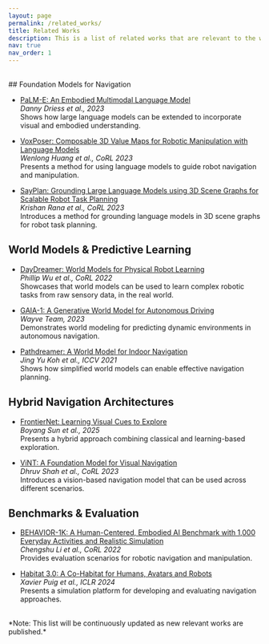 ```yaml
---
layout: page
permalink: /related_works/
title: Related Works
description: This is a list of related works that are relevant to the workshop. We will update this list as we receive more submissions.
nav: true
nav_order: 1
---
```


<br>
## Foundation Models for Navigation

- [PaLM-E: An Embodied Multimodal Language Model](https://palm-e.github.io/)  
  _Danny Driess et al., 2023_  
  Shows how large language models can be extended to incorporate visual and embodied understanding.

- [VoxPoser: Composable 3D Value Maps for Robotic Manipulation with Language Models](https://voxposer.github.io/)  
  _Wenlong Huang et al., CoRL 2023_  
  Presents a method for using language models to guide robot navigation and manipulation.

- [SayPlan: Grounding Large Language Models using 3D Scene Graphs for Scalable Robot Task Planning](https://sayplan.github.io/)  
  _Krishan Rana et al., CoRL 2023_  
  Introduces a method for grounding language models in 3D scene graphs for robot task planning.

## World Models & Predictive Learning

- [DayDreamer: World Models for Physical Robot Learning](https://danijar.com/project/daydreamer/)  
  _Phillip Wu et al., CoRL 2022_  
   Showcases that world models can be used to learn complex robotic tasks from raw sensory data, in the real world.

- [GAIA-1: A Generative World Model for Autonomous Driving](https://wayve.ai/thinking/introducing-gaia1/)  
  _Wayve Team, 2023_  
  Demonstrates world modeling for predicting dynamic environments in autonomous navigation.

- [Pathdreamer: A World Model for Indoor Navigation](https://google-research.github.io/pathdreamer/)  
  _Jing Yu Koh et al., ICCV 2021_  
  Shows how simplified world models can enable effective navigation planning.

## Hybrid Navigation Architectures

- [FrontierNet: Learning Visual Cues to Explore](https://arxiv.org/abs/2501.04597)  
  _Boyang Sun et al., 2025_  
  Presents a hybrid approach combining classical and learning-based exploration.

- [ViNT: A Foundation Model for Visual Navigation](https://general-navigation-models.github.io/vint/)  
  _Dhruv Shah et al., CoRL 2023_  
   Introduces a vision-based navigation model that can be used across different scenarios.

## Benchmarks & Evaluation

- [BEHAVIOR-1K: A Human-Centered, Embodied AI Benchmark with 1,000 Everyday Activities and Realistic Simulation
  ](https://behavior.stanford.edu/)  
   _Chengshu Li et al., CoRL 2022_  
   Provides evaluation scenarios for robotic navigation and manipulation.

- [Habitat 3.0: A Co-Habitat for Humans, Avatars and Robots](https://aihabitat.org/habitat3/)  
  _Xavier Puig et al., ICLR 2024_  
  Presents a simulation platform for developing and evaluating navigation approaches.

<br>
*Note: This list will be continuously updated as new relevant works are published.*
